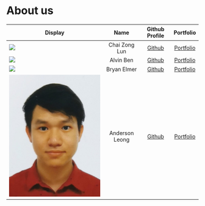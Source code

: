 # About us

Display | Name | Github Profile | Portfolio 
--------|:----:|:--------------:|:---------:
![](https://via.placeholder.com/100.png?text=Photo) | Chai Zong Lun | [Github](https://github.com/zonglun99) | [Portfolio](team/zonglun99.md)
![](https://avatars.githubusercontent.com/u/71116618?v=4) | Alvin Ben | [Github](https://github.com/alvynben) | [Portfolio](team/alvynben.md)
![](https://via.placeholder.com/100.png?text=Photo) | Bryan Elmer | [Github](https://github.com/BryanElmer) | [Portfolio](team/bryanelmer.md)
![](./team/AndersonImg.jpg) | Anderson Leong | [Github](https://github.com/uosjapuelks) | [Portfolio](team/uosjapuelks.md)
